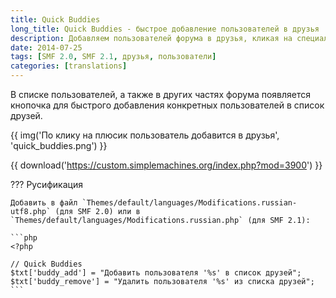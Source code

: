 ```yaml
---
title: Quick Buddies
long_title: Quick Buddies - быстрое добавление пользователей в друзья
description: Добавляем пользователей форума в друзья, кликая на специальную иконку.
date: 2014-07-25
tags: [SMF 2.0, SMF 2.1, друзья, пользователи]
categories: [translations]
---
```


В списке пользователей, а также в других частях форума появляется кнопочка для быстрого добавления конкретных пользователей в список друзей.

<!-- more -->

{{ img('По клику на плюсик пользователь добавится в друзья', 'quick_buddies.png') }}

{{ download('https://custom.simplemachines.org/index.php?mod=3900') }}

??? Русификация

    Добавить в файл `Themes/default/languages/Modifications.russian-utf8.php` (для SMF 2.0) или в `Themes/default/languages/Modifications.russian.php` (для SMF 2.1):

    ```php
    <?php

    // Quick Buddies
    $txt['buddy_add'] = "Добавить пользователя '%s' в список друзей";
    $txt['buddy_remove'] = "Удалить пользователя '%s' из списка друзей";
    ```